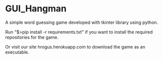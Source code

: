 # GUI_Hangman

A simple word guessing game developed with tkinter library using python.

Run "$>pip install -r requirements.txt" if you want to install the required repositories for the game.

Or visit our site hrogus.herokuapp.com to download the game as an executable.

